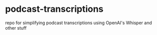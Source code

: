 # podcast-transcriptions
repo for simplifying podcast transcriptions using OpenAI's Whisper and other stuff
